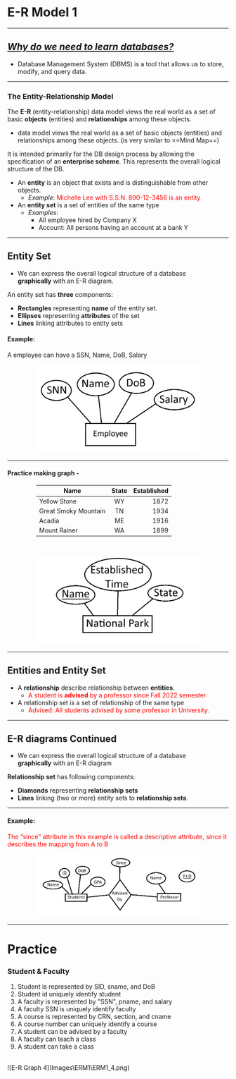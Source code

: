 # E-R Model 1
---
## <u>*Why do we need to learn databases?* </u>
- Database Management System (DBMS) is a tool that allows us to store,
modify, and query data.  

---
### The Entity-Relationship Model
The **E-R** (entity-relationship) data model views the real world as a set of basic **objects** (entities) and **relationships** among these objects. 

- data model views the real world as a set of basic objects (entities) and relationships among these objects. (is very similar to ==Mind Map==)

It is intended primarily for the DB design process by allowing the specification of an **enterprise scheme**. This represents the overall logical structure of the DB. 

- An **entity** is an object that exists and is distinguishable from other objects.
    - *Example*: <span style="color: red;">Michelle Lee with S.S.N. 890-12-3456 is an entity </span>
- An **entity set** is a set of entities of the same type 
    - *Examples*: 
        - All employee hired by Company X
        - Account: All persons having an account at a bank Y
---
## Entity Set
- We can express the overall logical structure of a database <br> **graphically** with an E-R diagram.

An entity set has **three** components: 
- **Rectangles** representing **name** of the entity set.
- **Ellipses** representing **attributes** of the set
- **Lines** linking attributes to entity sets
#### Example: 
A employee can have a SSN, Name, DoB, Salary 
<div style="margin-left: auto; margin-right: auto; width: 373px">

![Entity Graph 1](Images\ERM1\ERM1_1.png) </div>

---
#### Practice making graph - 
<div style="margin-left: auto; margin-right: auto; width: 373px">

|Name|State|Established|
|----|:-----:|-----------:|
|Yellow Stone|WY|1872|
|Great Smoky Mountain|TN| 1934|
|Acadia|ME|1916|
|Mount Rainer|WA|1899|
</div><br>

<div style="margin-left: auto; margin-right: auto; width: 373px"> 

![Entity Graph 2](Images\ERM1\ERM1_2.png) </div>

---
## Entities and Entity Set
- A **relationship** describe relationship between **entities**.
    - <span style="color: red;">A student is **advised** by a professor since Fall 2022 semester </span>
- A relationship set is a set of relationship of the same type
    - <span style="color: red;">Advised: All students advised by some professor in University. </span>

---
## E-R diagrams Continued
- We can express the overall logical structure of a database <br> **graphically** with an E-R diagram


**Relationship set** has following components:
- **Diamonds** representing **relationship sets**
- **Lines** linking (two or more) entity sets to **relationship sets**.
---
#### Example:
<span style="color: red;"> The “since” attribute in this example is called a descriptive attribute, since it describes the mapping from A to B </span>
<div style="margin-left: auto; margin-right: auto; width: 373px">

![Relationship Graph 3](Images\ERM1\ERM1_3.png)</div>

---
# Practice
### Student & Faculty
1. Student is represented by SID, sname, and DoB
2. Student id uniquely identify student
3. A faculty is represented by "SSN", pname, and salary
4. A faculty SSN is uniquely identify faculty
5. A course is represented by CRN, section, and cname
6. A course number can uniquely identify a course
7. A student can be advised by a faculty
8. A faculty can teach a class
9. A student can take a class
<br>
![E-R Graph 4](Images\ERM1\ERM1_4.png)

